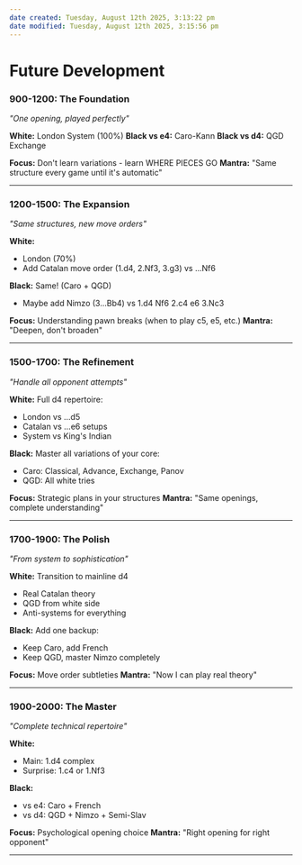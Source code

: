 ```yaml
---
date created: Tuesday, August 12th 2025, 3:13:22 pm
date modified: Tuesday, August 12th 2025, 3:15:56 pm
---
```


# Future Development

### **900-1200: The Foundation**

_"One opening, played perfectly"_

**White:** London System (100%) 
**Black vs e4:** Caro-Kann 
**Black vs d4:** QGD Exchange

**Focus:** Don't learn variations - learn WHERE PIECES GO 
**Mantra:** "Same structure every game until it's automatic"

---

### **1200-1500: The Expansion**

_"Same structures, new move orders"_

**White:**
- London (70%)
- Add Catalan move order (1.d4, 2.Nf3, 3.g3) vs ...Nf6

**Black:** Same! (Caro + QGD)
- Maybe add Nimzo (3...Bb4) vs 1.d4 Nf6 2.c4 e6 3.Nc3

**Focus:** Understanding pawn breaks (when to play c5, e5, etc.) 
**Mantra:** "Deepen, don't broaden"

---

### **1500-1700: The Refinement**

_"Handle all opponent attempts"_

**White:** Full d4 repertoire:
- London vs ...d5
- Catalan vs ...e6 setups
- System vs King's Indian

**Black:** Master all variations of your core:
- Caro: Classical, Advance, Exchange, Panov
- QGD: All white tries

**Focus:** Strategic plans in your structures 
**Mantra:** "Same openings, complete understanding"

---

### **1700-1900: The Polish**

_"From system to sophistication"_

**White:** Transition to mainline d4
- Real Catalan theory
- QGD from white side
- Anti-systems for everything

**Black:** Add one backup:
- Keep Caro, add French
- Keep QGD, master Nimzo completely

**Focus:** Move order subtleties 
**Mantra:** "Now I can play real theory"

---

### **1900-2000: The Master**

_"Complete technical repertoire"_

**White:**
- Main: 1.d4 complex
- Surprise: 1.c4 or 1.Nf3

**Black:**
- vs e4: Caro + French
- vs d4: QGD + Nimzo + Semi-Slav

**Focus:** Psychological opening choice 
**Mantra:** "Right opening for right opponent"

---
